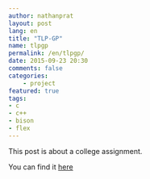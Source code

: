 ```yaml
---
author: nathanprat
layout: post
lang: en
title: "TLP-GP"
name: tlpgp
permalink: /en/tlpgp/
date: 2015-09-23 20:30
comments: false
categories:
    - project
featured: true
tags:
- c
- c++
- bison
- flex
---
```


This post is about a college assignment.

You can find it [here](https://github.com/nathanprat/tlp-gp)

